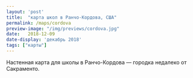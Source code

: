 ```yaml
---
layout: 'post'
title:  "карта школ в Ранчо-Кордова, США"
permalink: /maps/cordova
preview-image: "/img/previews/cordova.jpg"
date:   2018-12-09
date-display: 'декабрь 2018'
tags: ["карты"] 
---
```


<p>Настенная карта для школы в Ранчо-Кордова — городка недалеко от Сакраменто.</p>